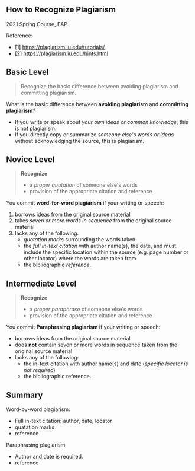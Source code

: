 ## How to Recognize Plagiarism

2021 Spring Course, EAP.

Reference: 

- [1] https://plagiarism.iu.edu/tutorials/
- [2] https://plagiarism.iu.edu/hints.html



## Basic Level

> Recognize the basic difference between avoiding plagiarism and committing plagiarism.

What is the basic difference between **avoiding plagiarism** and **committing plagiarism**?

- If you write or speak about *your own ideas or common knowledge*, this is not plagiarism.
- If you directly copy or summarize *someone else's words or ideas* without acknowledging the source, this is plagiarism.



## Novice Level

> **Recognize**
>
> - a *proper quotation* of someone else's words
> - provision of the appropriate citation and reference

You commit **word-for-word plagiarism** if your writing or speech:

1. borrows ideas from the original source material
2. takes *seven or more words in sequence* from the original source material
3. lacks any of the following:
   - *quotation marks* surrounding the words taken
   - the *full in-text citation* with author name(s), the date, and must include the specific location within the source (e.g. page number or other locator) where the words are taken from
   - the bibliographic *reference*.



## Intermediate Level

> **Recognize**
>
> - a *proper paraphrase* of someone else's words
> - provision of the appropriate citation and reference

You commit **Paraphrasing plagiarism** if your writing or speech:

- borrows ideas from the original source material
- does **not** contain seven or more words in sequence taken from the original source material
- lacks any of the following:
  - the in-text citation with author name(s) and date (*specific locator is not required*)
  - the bibliographic reference.





## Summary

Word-by-word plagiarism:

- Full in-text citation: author, date, locator
- quatation marks
- reference

Paraphrasing plagiarism:

- Author and date is required.
- reference

